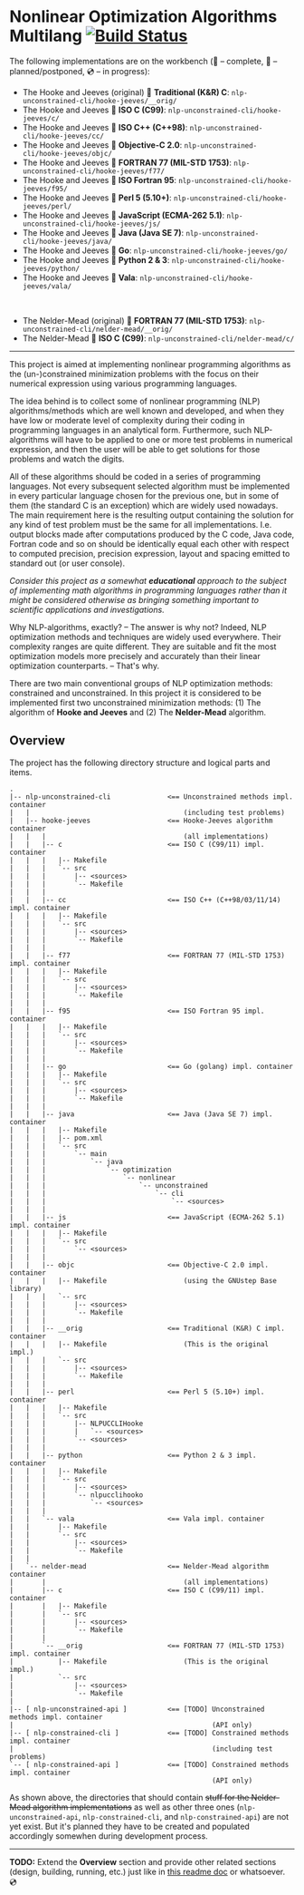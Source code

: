 # Nonlinear Optimization Algorithms Multilang [![Build Status](https://travis-ci.org/rgolubtsov/nonlinear-optimization-algorithms-multilang.svg?branch=master)](https://travis-ci.org/rgolubtsov/nonlinear-optimization-algorithms-multilang)

The following implementations are on the workbench (:small_blue_diamond: &ndash; complete, :small_orange_diamond: &ndash; planned/postponed, :cd: &ndash; in progress):

* The Hooke and Jeeves (original) :small_blue_diamond: **Traditional (K&amp;R) C**: `nlp-unconstrained-cli/hooke-jeeves/__orig/`
* The Hooke and Jeeves :small_blue_diamond: **ISO C (C99)**: `nlp-unconstrained-cli/hooke-jeeves/c/`
* The Hooke and Jeeves :small_blue_diamond: **ISO C++ (C++98)**: `nlp-unconstrained-cli/hooke-jeeves/cc/`
* The Hooke and Jeeves :small_blue_diamond: **Objective-C 2.0**: `nlp-unconstrained-cli/hooke-jeeves/objc/`
* The Hooke and Jeeves :small_blue_diamond: **FORTRAN 77 (MIL-STD 1753)**: `nlp-unconstrained-cli/hooke-jeeves/f77/`
* The Hooke and Jeeves :small_blue_diamond: **ISO Fortran 95**: `nlp-unconstrained-cli/hooke-jeeves/f95/`
* The Hooke and Jeeves :small_blue_diamond: **Perl 5 (5.10+)**: `nlp-unconstrained-cli/hooke-jeeves/perl/`
* The Hooke and Jeeves :small_blue_diamond: **JavaScript (ECMA-262 5.1)**: `nlp-unconstrained-cli/hooke-jeeves/js/`
* The Hooke and Jeeves :small_blue_diamond: **Java (Java SE 7)**: `nlp-unconstrained-cli/hooke-jeeves/java/`
* The Hooke and Jeeves :small_blue_diamond: **Go**: `nlp-unconstrained-cli/hooke-jeeves/go/`
* The Hooke and Jeeves :small_blue_diamond: **Python 2 &amp; 3**: `nlp-unconstrained-cli/hooke-jeeves/python/`
* The Hooke and Jeeves :small_blue_diamond: **Vala**: `nlp-unconstrained-cli/hooke-jeeves/vala/`

<br />

* The Nelder-Mead (original) :small_blue_diamond: **FORTRAN 77 (MIL-STD 1753)**: `nlp-unconstrained-cli/nelder-mead/__orig/`
* The Nelder-Mead :small_blue_diamond: **ISO C (C99)**: `nlp-unconstrained-cli/nelder-mead/c/`

---

This project is aimed at implementing nonlinear programming algorithms as the (un-)constrained minimization problems with the focus on their numerical expression using various programming languages.

The idea behind is to collect some of nonlinear programming (NLP) algorithms/methods which are well known and developed, and when they have low or moderate level of complexity during their coding in programming languages in an analytical form. Furthermore, such NLP-algorithms will have to be applied to one or more test problems in numerical expression, and then the user will be able to get solutions for those problems and watch the digits.

All of these algorithms should be coded in a series of programming languages. Not every subsequent selected algorithm must be implemented in every particular language chosen for the previous one, but in some of them (the standard C is an exception) which are widely used nowadays. The main requirement here is the resulting output containing the solution for any kind of test problem must be the same for all implementations. I.e. output blocks made after computations produced by the C code, Java code, Fortran code and so on should be identically equal each other with respect to computed precision, precision expression, layout and spacing emitted to standard out (or user console).

*Consider this project as a somewhat __educational__ approach to the subject of implementing math algorithms in programming languages rather than it might be considered otherwise as bringing something important to scientific applications and investigations.*

Why NLP-algorithms, exactly? &ndash; The answer is why not? Indeed, NLP optimization methods and techniques are widely used everywhere. Their complexity ranges are quite different. They are suitable and fit the most optimization models more precisely and accurately than their linear optimization counterparts. &ndash; That's why.

There are two main conventional groups of NLP optimization methods: constrained and unconstrained. In this project it is considered to be implemented first two unconstrained minimization methods: (1) The algorithm of **Hooke and Jeeves** and (2) The **Nelder-Mead** algorithm.

## Overview

The project has the following directory structure and logical parts and items.

```
.
|-- nlp-unconstrained-cli              <== Unconstrained methods impl. container
|   |                                      (including test problems)
|   |-- hooke-jeeves                   <== Hooke-Jeeves algorithm container
|   |   |                                  (all implementations)
|   |   |-- c                          <== ISO C (C99/11) impl. container
|   |   |   |-- Makefile
|   |   |   `-- src
|   |   |       |-- <sources>
|   |   |       `-- Makefile
|   |   |
|   |   |-- cc                         <== ISO C++ (C++98/03/11/14) impl. container
|   |   |   |-- Makefile
|   |   |   `-- src
|   |   |       |-- <sources>
|   |   |       `-- Makefile
|   |   |
|   |   |-- f77                        <== FORTRAN 77 (MIL-STD 1753) impl. container
|   |   |   |-- Makefile
|   |   |   `-- src
|   |   |       |-- <sources>
|   |   |       `-- Makefile
|   |   |
|   |   |-- f95                        <== ISO Fortran 95 impl. container
|   |   |   |-- Makefile
|   |   |   `-- src
|   |   |       |-- <sources>
|   |   |       `-- Makefile
|   |   |
|   |   |-- go                         <== Go (golang) impl. container
|   |   |   |-- Makefile
|   |   |   `-- src
|   |   |       |-- <sources>
|   |   |       `-- Makefile
|   |   |
|   |   |-- java                       <== Java (Java SE 7) impl. container
|   |   |   |-- Makefile
|   |   |   |-- pom.xml
|   |   |   `-- src
|   |   |       `-- main
|   |   |           `-- java
|   |   |               `-- optimization
|   |   |                   `-- nonlinear
|   |   |                       `-- unconstrained
|   |   |                           `-- cli
|   |   |                               `-- <sources>
|   |   |
|   |   |-- js                         <== JavaScript (ECMA-262 5.1) impl. container
|   |   |   |-- Makefile
|   |   |   `-- src
|   |   |       `-- <sources>
|   |   |
|   |   |-- objc                       <== Objective-C 2.0 impl. container
|   |   |   |-- Makefile                   (using the GNUstep Base library)
|   |   |   `-- src
|   |   |       |-- <sources>
|   |   |       `-- Makefile
|   |   |
|   |   |-- __orig                     <== Traditional (K&R) C impl. container
|   |   |   |-- Makefile                   (This is the original impl.)
|   |   |   `-- src
|   |   |       |-- <sources>
|   |   |       `-- Makefile
|   |   |
|   |   |-- perl                       <== Perl 5 (5.10+) impl. container
|   |   |   |-- Makefile
|   |   |   `-- src
|   |   |       |-- NLPUCCLIHooke
|   |   |       |   `-- <sources>
|   |   |       `-- <sources>
|   |   |
|   |   |-- python                     <== Python 2 & 3 impl. container
|   |   |   |-- Makefile
|   |   |   `-- src
|   |   |       |-- <sources>
|   |   |       `-- nlpucclihooko
|   |   |           `-- <sources>
|   |   |
|   |   `-- vala                       <== Vala impl. container
|   |       |-- Makefile
|   |       `-- src
|   |           |-- <sources>
|   |           `-- Makefile
|   |
|   `-- nelder-mead                    <== Nelder-Mead algorithm container
|       |                                  (all implementations)
|       |-- c                          <== ISO C (C99/11) impl. container
|       |   |-- Makefile
|       |   `-- src
|       |       |-- <sources>
|       |       `-- Makefile
|       |
|       `-- __orig                     <== FORTRAN 77 (MIL-STD 1753) impl. container
|           |-- Makefile                   (This is the original impl.)
|           `-- src
|               |-- <sources>
|               `-- Makefile
|
|-- [ nlp-unconstrained-api ]          <== [TODO] Unconstrained methods impl. container
|                                                 (API only)
|-- [ nlp-constrained-cli ]            <== [TODO] Constrained methods impl. container
|                                                 (including test problems)
`-- [ nlp-constrained-api ]            <== [TODO] Constrained methods impl. container
                                                  (API only)
```

As shown above, the directories that should contain ~~stuff for the Nelder-Mead algorithm implementations~~ as well as other three ones (`nlp-unconstrained-api`, `nlp-constrained-cli`, and `nlp-constrained-api`) are not yet exist. But it's planned they have to be created and populated accordingly somewhen during development process.

---

**TODO:** Extend the **Overview** section and provide other related sections (design, building, running, etc.) just like in [this readme doc](https://github.com/rgolubtsov/virtblkiosim/blob/master/README.md "VIRTual BLocK IO SIMulating (virtblkiosim)") or whatsoever. :cd:
